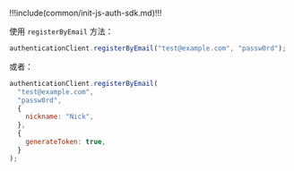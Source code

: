 !!!include(common/init-js-auth-sdk.md)!!!

使用 `registerByEmail` 方法：


```javascript
authenticationClient.registerByEmail("test@example.com", "passw0rd");
```

或者：

```javascript
authenticationClient.registerByEmail(
  "test@example.com",
  "passw0rd",
  {
    nickname: "Nick",
  },
  {
    generateToken: true,
  }
);
```
